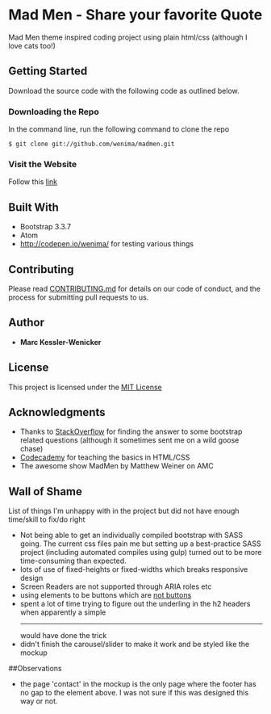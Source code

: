 # Mad Men - Share your favorite Quote

Mad Men theme inspired coding project using plain html/css (although I love cats too!)

## Getting Started

Download the source code with the following code as outlined below.

### Downloading the Repo

In the command line, run the following command to clone the repo

```
$ git clone git://github.com/wenima/madmen.git
```

### Visit the Website

Follow this [link](https://murmuring-shore-16506.herokuapp.com/index.html)


## Built With

* Bootstrap 3.3.7
* Atom
* http://codepen.io/wenima/ for testing various things

## Contributing

Please read [CONTRIBUTING.md](https://gist.github.com/PurpleBooth/b24679402957c63ec426) for details on our code of conduct, and the process for submitting pull requests to us.


## Author

* **Marc Kessler-Wenicker**

## License

This project is licensed under the [MIT License](https://opensource.org/licenses/MIT)

## Acknowledgments

* Thanks to [StackOverflow](www.stackoverflow.com) for finding the answer to some bootstrap related questions (although it sometimes sent me on a wild goose chase)
* [Codecademy](www.codecademy.com) for teaching the basics in HTML/CSS
* The awesome show MadMen by Matthew Weiner on AMC

## Wall of Shame

List of things I'm unhappy with in the project but did not have enough time/skill to fix/do right

* Not being able to get an individually compiled bootstrap with SASS going. The current css files pain me but setting up a best-practice SASS project (including automated compiles using gulp) turned out to be more time-consuming than expected.
* lots of use of fixed-heights or fixed-widths which breaks responsive design
* Screen Readers are not supported through ARIA roles etc
* using elements to be buttons which are [not buttons](http://www.karlgroves.com/2013/05/14/links-are-not-buttons-neither-are-divs-and-spans/)
* spent a lot of time trying to figure out the underling in the h2 headers when apparently a simple <hr> would have done the trick
* didn't finish the carousel/slider to make it work and be styled like the mockup

##Observations

* the page 'contact' in the mockup is the only page where the footer has no gap to the element above. I was not sure if this was designed this way or not.
